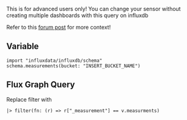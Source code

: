This is for advanced users only!
You can change your sensor without creating multiple dashboards with this query on influxdb

Refer to this	[forum post](https://community.influxdata.com/t/dashboard-variables-noob/24828) for more context!

## Variable
```
import "influxdata/influxdb/schema"
schema.measurements(bucket: "INSERT_BUCKET_NAME")
```

## Flux Graph Query
Replace filter with 

```
|> filter(fn: (r) => r["_measurement"] == v.measurments)
  
```
